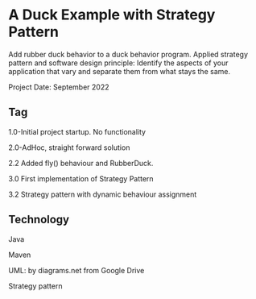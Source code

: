 # A Duck Example with Strategy Pattern

Add rubber duck behavior to a duck behavior program. Applied strategy pattern and software design principle: Identify the aspects of your application that vary and separate them from what stays the same.

Project Date: September 2022


## Tag

1.0-Initial project startup. No functionality

2.0-AdHoc, straight forward solution

2.2 Added fly() behaviour and RubberDuck.

3.0 First implementation of Strategy Pattern

3.2 Strategy pattern with dynamic behaviour assignment


## Technology

Java

Maven

UML: by diagrams.net from Google Drive

Strategy pattern 
